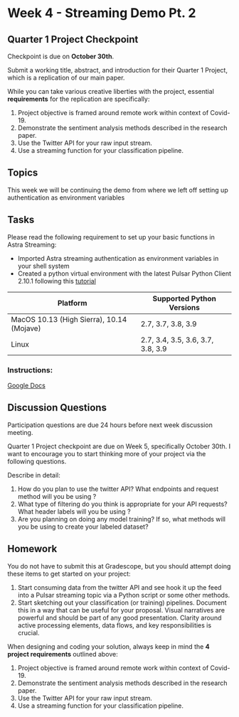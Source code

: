 # Week 4 - Streaming Demo Pt. 2

## Quarter 1 Project Checkpoint

Checkpoint is due on **October 30th**.  

Submit a working title, abstract, and introduction for their Quarter 1 Project, which is a replication of our main paper.

While you can take various creative liberties with the project, essential **requirements** for the replication are specifically:

1. Project objective is framed around remote work within context of Covid-19.
2. Demonstrate the sentiment analysis methods described in the research paper.
3. Use the Twitter API for your raw input stream.
4. Use a streaming function for your classification pipeline.


## Topics

This week we will be continuing the demo from where we left off setting up authentication as environment variables

## Tasks

Please read the following requirement to set up your basic functions in Astra Streaming:

* Imported Astra streaming authentication as environment variables in your shell system
* Created a python virtual environment with the latest Pulsar Python Client 2.10.1 following this [tutorial](https://pulsar.apache.org/docs/client-libraries-python/#install)

|Platform |Supported Python Versions|
|-|-|
|MacOS 10.13 (High Sierra), 10.14 (Mojave) | 2.7, 3.7, 3.8, 3.9|
|Linux|	2.7, 3.4, 3.5, 3.6, 3.7, 3.8, 3.9|


### Instructions:

[Google Docs](https://docs.google.com/document/d/1VS31dXTIAmEkIh9o_9FcAhD-rVvcmnTo_Zm1zSMgCmY/edit)


## Discussion Questions

Participation questions are due 24 hours before next week discussion meeting.  

Quarter 1 Project checkpoint are due on Week 5, specifically October 30th. I want to encourage you to start thinking more of your project via the following questions.

Describe in detail:

1. How do you plan to use the twitter API? What endpoints and request method will you be using ? 
2. What type of filtering do you think is appropriate for your API requests? What header labels will you be using ?
3. Are you planning on doing any model training? If so, what methods will you be using to create your labeled dataset?

## Homework

You do not have to submit this at Gradescope, but you should attempt doing these items to get started on your project:

1. Start consuming data from the twitter API and see hook it up the feed into a Pulsar streaming topic via a Python script or some other methods.
2. Start sketching out your classification (or training) pipelines. Document this in a way that can be useful for your proposal. Visual narratives are powerful and should be part of any good presentation. Clarity around active processing elements, data flows, and key responsibilities is crucial.

When designing and coding your solution, always keep in mind the **4 project requirements** outlined above:

1. Project objective is framed around remote work within context of Covid-19.
2. Demonstrate the sentiment analysis methods described in the research paper.
3. Use the Twitter API for your raw input stream.
4. Use a streaming function for your classification pipeline.
